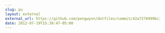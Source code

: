 ```yaml
---
slug: pu
layout: external
external_url: https://github.com/pengwynn/dotfiles/commit/42a7276999bc3ce690830c018e5d7cc36ed32f0b
date: 2012-07-19T15:39:47-05:00
---
```

